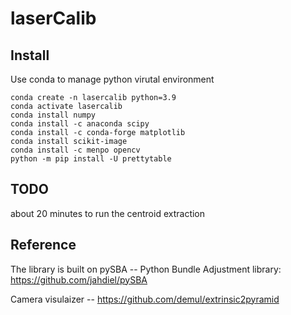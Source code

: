 # laserCalib 

## Install

Use conda to manage python virutal environment 

```
conda create -n lasercalib python=3.9
conda activate lasercalib
conda install numpy
conda install -c anaconda scipy 
conda install -c conda-forge matplotlib 
conda install scikit-image
conda install -c menpo opencv
python -m pip install -U prettytable
```
## TODO 

about 20 minutes to run the centroid extraction

## Reference 
The library is built on pySBA -- Python Bundle Adjustment library: https://github.com/jahdiel/pySBA

Camera visulaizer -- https://github.com/demul/extrinsic2pyramid
